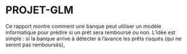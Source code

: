 # PROJET-GLM
Ce rapport montre comment une banque peut utiliser un modèle informatique pour prédire si un prêt sera remboursé ou non. L’idée est simple : si la banque arrive à détecter à l’avance les prêts risqués (qui ne seront pas remboursés), 
